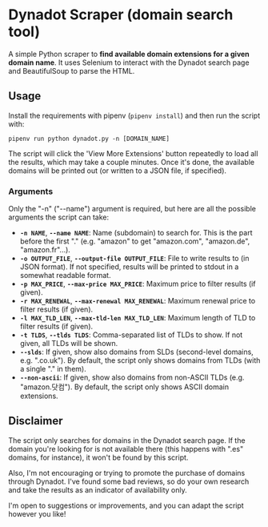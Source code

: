 # Dynadot Scraper (domain search tool)

A simple Python scraper to **find available domain extensions for a given domain name**.
It uses Selenium to interact with the Dynadot search page and
BeautifulSoup to parse the HTML.

## Usage

Install the requirements with pipenv (```pipenv install```) and then run the script with:

    pipenv run python dynadot.py -n [DOMAIN_NAME]

The script will click the 'View More Extensions' button repeatedly to load all the results,
which may take a couple minutes. Once it's done, the available domains will be printed out
(or written to a JSON file, if specified).

### Arguments

Only the "-n" ("--name") argument is required, but here are all the possible arguments
the script can take:

* **```-n NAME```**, **```--name NAME```**:
Name (subdomain) to search for. This is the part before the first "."
(e.g. "amazon" to get "amazon.com", "amazon.de", "amazon.fr"...).
* **```-o OUTPUT_FILE```**, **```--output-file OUTPUT_FILE```**:
File to write results to (in JSON format).
If not specified, results will be printed to stdout in a somewhat readable format.
* **```-p MAX_PRICE```**, **```--max-price MAX_PRICE```**:
Maximum price to filter results (if given).
* **```-r MAX_RENEWAL```**, **```--max-renewal MAX_RENEWAL```**:
Maximum renewal price to filter results (if given).
* **```-l MAX_TLD_LEN```**, **```--max-tld-len MAX_TLD_LEN```**:
Maximum length of TLD to filter results (if given).
* **```-t TLDS```**, **```--tlds TLDS```**:
Comma-separated list of TLDs to show. If not given, all TLDs will be shown.
* **```--slds```**:
If given, show also domains from SLDs (second-level domains, e.g. ".co.uk").
By default, the script only shows domains from TLDs (with a single "." in them).
* **```--non-ascii```**:
If given, show also domains from non-ASCII TLDs (e.g. "amazon.닷컴").
By default, the script only shows ASCII domain extensions.

## Disclaimer

The script only searches for domains in the Dynadot search page.
If the domain you're looking for is not available there (this happens with ".es" domains,
for instance), it won't be found by this script.

Also, I'm not encouraging or trying to promote the purchase of domains through Dynadot.
I've found some bad reviews, so do your own research and take the results as an indicator
of availability only.

I'm open to suggestions or improvements, and you can adapt the script however you like!
